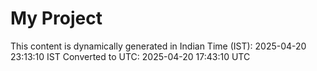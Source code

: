 # My Project

This content is dynamically generated in Indian Time (IST): 2025-04-20 23:13:10 IST
Converted to UTC: 2025-04-20 17:43:10 UTC
